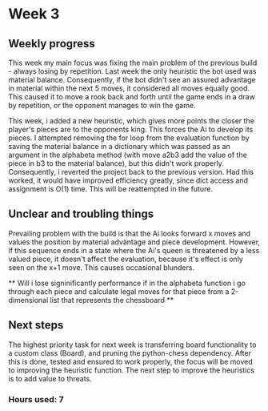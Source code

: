 # Week 3

## Weekly progress
This week my main focus was fixing the main problem of the previous build - always losing by repetition. Last week the only heuristic the bot used was material balance. Consequently, if the bot didn't see an assured advantage in material within the next 5 moves, it considered all moves equally good. This caused it to move a rook back and forth until the game ends in a draw by repetition, or the opponent manages to win the game.

This week, i added a new heuristic, which gives more points the closer the player's pieces are to the opponents king. This forces the Ai to develop its pieces. I attempted removing the for loop from the evaluation function by saving the material balance in a dictionary which was passed as an argument in the alphabeta method (with move a2b3 add the value of the piece in b3 to the material balance), but this didn't work properly. Consequently, i reverted the project back to the previous version. Had this worked, it would have improved efficiency greatly, since dict access and assignment is O(1) time. This will be reattempted in the future.

## Unclear and troubling things
Prevailing problem with the build is that the Ai looks forward x moves and values the position by material advantage and piece development. However, if this sequence ends in a state where the Ai's queen is threatened by a less valued piece, it doesn't affect the evaluation, because it's effect is only seen on the x+1 move. This causes occasional blunders.

** Will i lose signinificantly performance if in the alphabeta function i go through each piece and calculate legal moves for that piece from a 2-dimensional list that represents the chessboard **

## Next steps
The highest priority task for next week is transferring board functionality to a custom class (Board), and pruning the python-chess dependency. After this is done, tested and ensured to work properly, the focus will be moved to improving the heuristic function. The next step to improve the heuristics is to add value to threats.

### Hours used: 7
